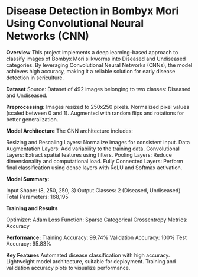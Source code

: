 # Disease Detection in Bombyx Mori Using Convolutional Neural Networks (CNN)

**Overview**
This project implements a deep learning-based approach to classify images of Bombyx Mori silkworms into Diseased and Undiseased categories. By leveraging Convolutional Neural Networks (CNNs), the model achieves high accuracy, making it a reliable solution for early disease detection in sericulture.

**Dataset**
Source: Dataset of 492 images belonging to two classes: Diseased and Undiseased.

**Preprocessing:**
Images resized to 250x250 pixels.
Normalized pixel values (scaled between 0 and 1).
Augmented with random flips and rotations for better generalization.

**Model Architecture**
The CNN architecture includes:

Resizing and Rescaling Layers: Normalize images for consistent input.
Data Augmentation Layers: Add variability to the training data.
Convolutional Layers: Extract spatial features using filters.
Pooling Layers: Reduce dimensionality and computational load.
Fully Connected Layers: Perform final classification using dense layers with ReLU and Softmax activation.

**Model Summary:**

Input Shape: (8, 250, 250, 3)
Output Classes: 2 (Diseased, Undiseased)
Total Parameters: 168,195

**Training and Results**

Optimizer: Adam
Loss Function: Sparse Categorical Crossentropy
Metrics: Accuracy

**Performance:**
Training Accuracy: 99.74%
Validation Accuracy: 100%
Test Accuracy: 95.83%

**Key Features**
Automated disease classification with high accuracy.
Lightweight model architecture, suitable for deployment.
Training and validation accuracy plots to visualize performance.
